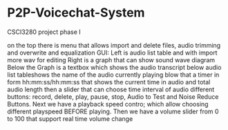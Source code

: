 # P2P-Voicechat-System
CSCI3280 project phase I


on the top there is menu that allows import and delete files, audio trimming and overwrite and equalization
GUI: Left is audio list table and with import more wav for editing
Right is a graph that can show sound wave diagram
Below the Graph is a textbox which shows the audio transcript
below audio list tableshows the name of the audio currently playing
blow that a timer in form hh:mm:ss/hh:mm:ss that shows the current time in audio and total audio length then a slider that can choose time interval of audio
different buttons: record, delete, play, pause, stop, Audio to Test and Noise Reduce Buttons. Next we have a playback speed contro; which allow choosing different playspeed BEFORE playing. Then we have a volume slider from 0 to 100 that support real time volume change


